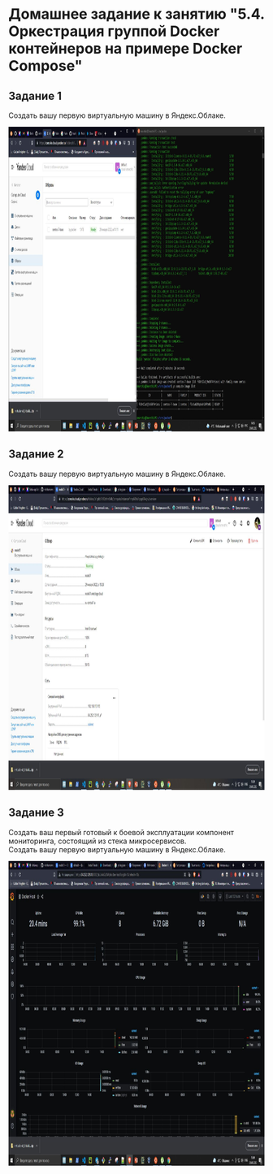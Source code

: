 # Домашнее задание к занятию "5.4. Оркестрация группой Docker контейнеров на примере Docker Compose"
## Задание 1
Создать вашу первую виртуальную машину в Яндекс.Облаке. 
<p align="center">
  <img width="1200" height="600" src="https://github.com/Smarzhic/netology/blob/main/05-virt-04-docker-compose/z1.JPG">
</p>

## Задание 2
Создать вашу первую виртуальную машину в Яндекс.Облаке.  
<p align="center">
  <img width="1200" height="600" src="https://github.com/Smarzhic/netology/blob/main/05-virt-04-docker-compose/z2.JPG">
</p>

## Задание 3
Создать ваш первый готовый к боевой эксплуатации компонент мониторинга, состоящий из стека микросервисов.  
Создать вашу первую виртуальную машину в Яндекс.Облаке.  
<p align="center">
  <img width="1200" height="600" src="https://github.com/Smarzhic/netology/blob/main/05-virt-04-docker-compose/z3.JPG">
</p>
